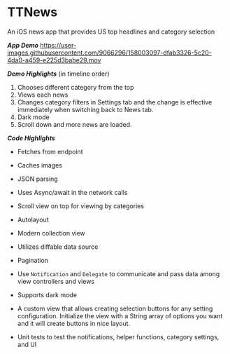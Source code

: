 # TTNews
An iOS news app that provides US top headlines and category selection

**_App Demo_**
https://user-images.githubusercontent.com/9066296/158003097-dfab3326-5c20-4da0-a459-e225d3babe29.mov

**_Demo Highlights_**
(in timeline order)
1. Chooses different category from the top
2. Views each news
3. Changes category filters in Settings tab and the change is effective immediately when switching back to News tab.
4. Dark mode
5. Scroll down and more news are loaded.

**_Code Highlights_**
* Fetches from endpoint
* Caches images
* JSON parsing
* Uses Async/await in the network calls

* Scroll view on top for viewing by categories
* Autolayout
* Modern collection view
* Utilizes diffable data source
* Pagination

* Use `Notification` and `Delegate` to communicate and pass data among view controllers and views
* Supports dark mode
* A custom view that allows creating selection buttons for any setting configuration. Initialize the view with a String array of options you want and it will create buttons in nice layout.
* Unit tests to test the notifications, helper functions, category settings, and UI
